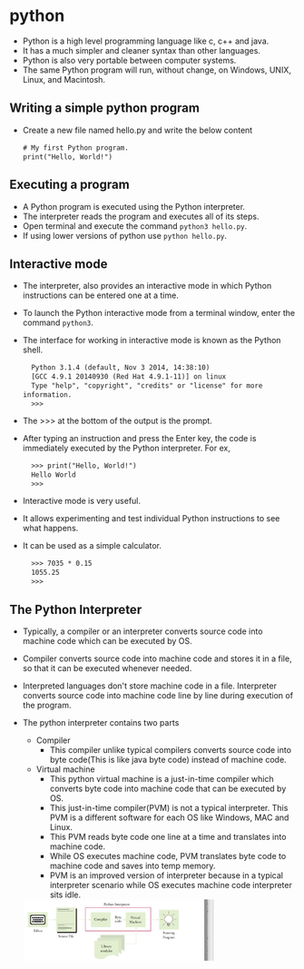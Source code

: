 # python

- Python is a high level programming language like c, c++ and java.
- It has a much simpler and cleaner syntax than other languages.
- Python is also very portable between computer systems.
- The same Python program will run, without change, on Windows, UNIX, Linux, and Macintosh.

## Writing a simple python program

- Create a new file named hello.py and write the below content

    ```
    # My first Python program. 
    print("Hello, World!")
    ```
  
## Executing a program

- A Python program is executed using the Python interpreter.
- The interpreter reads the program and executes all of its steps.
- Open terminal and execute the command `python3 hello.py`.
- If using lower versions of python use `python hello.py`.

## Interactive mode

- The interpreter, also provides an interactive mode in which Python instructions can be entered one at a time.
- To launch the Python interactive mode from a terminal window, enter the command `python3`.
- The interface for working in interactive mode is known as the Python shell.

        Python 3.1.4 (default, Nov 3 2014, 14:38:10)
        [GCC 4.9.1 20140930 (Red Hat 4.9.1-11)] on linux
        Type "help", "copyright", "credits" or "license" for more information. 
        >>>

- The >>> at the bottom of the output is the prompt.
- After typing an instruction and press the Enter key, the code is immediately executed by the Python interpreter. For ex,

        >>> print("Hello, World!") 
        Hello World
        >>>

- Interactive mode is very useful.
- It allows experimenting and test individual Python instructions to see what happens.
- It can be used as a simple calculator.

        >>> 7035 * 0.15 
        1055.25
        >>>

## The Python Interpreter

- Typically, a compiler or an interpreter converts source code into machine code which can be executed by OS.
- Compiler converts source code into machine code and stores it in a file, so that it can be executed whenever needed.
- Interpreted languages don't store machine code in a file. Interpreter converts source code into machine code line by line during execution of the program.
- The python interpreter contains two parts
  - Compiler
    - This compiler unlike typical compilers converts source code into byte code(This is like java byte code) instead of machine code.
  - Virtual machine
    - This python virtual machine is a just-in-time compiler which converts byte code into machine code that can be executed by OS.
    - This just-in-time compiler(PVM) is not a typical interpreter. This PVM is a different software for each OS like Windows, MAC and Linux.
    - This PVM reads byte code one line at a time and translates into machine code.
    - While OS executes machine code, PVM translates byte code to machine code and saves into temp memory.
    - PVM is an improved version of interpreter because in a typical interpreter scenario while OS executes machine code interpreter sits idle.

  <img src="images/python_interpreter.png" alt="Python Interpreter" align="middle" width="70%">